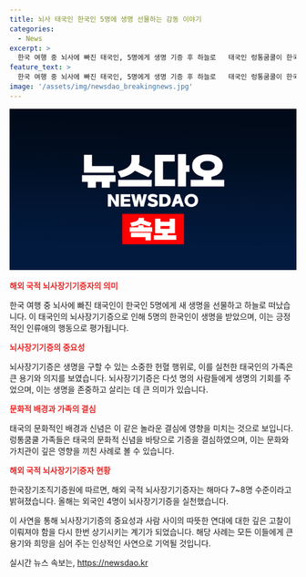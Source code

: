 ```yaml
---
title: 뇌사 태국인 한국인 5명에 생명 선물하는 감동 이야기
categories:
  - News
excerpt: >
  한국 여행 중 뇌사에 빠진 태국인, 5명에게 생명 기증 후 하늘로   태국인 렁통쿰쿨이 한국에서 뇌사 상태에 빠지고, 가족의 동의로 5명에게 장기를 기증한 후 세상을 떴다. 그의 가족은 그의 기적을 이루어낸 것으로 렁통쿰쿨의 의사를 존중한다며, 그가 다른 생명을 살리며 큰 선행을 이룬 것이라고 밝혔다. 한국장기조직기증원은 올해 해외 국적 뇌사장기기증자가 4명이었으며, 해마다 약 7~8명이 뇌사장기기증을 한다고 밝혔다.
feature_text: >
  한국 여행 중 뇌사에 빠진 태국인, 5명에게 생명 기증 후 하늘로   태국인 렁통쿰쿨이 한국에서 뇌사 상태에 빠지고, 가족의 동의로 5명에게 장기를 기증한 후 세상을 떴다. 그의 가족은 그의 기적을 이루어낸 것으로 렁통쿰쿨의 의사를 존중한다며, 그가 다른 생명을 살리며 큰 선행을 이룬 것이라고 밝혔다. 한국장기조직기증원은 올해 해외 국적 뇌사장기기증자가 4명이었으며, 해마다 약 7~8명이 뇌사장기기증을 한다고 밝혔다.
image: '/assets/img/newsdao_breakingnews.jpg'
---
```


<p><img src="/assets/img/newsdao_breakingnews.jpg" alt="cryptoinkorea 속보" /></p>

<p><b><span style="color: #ee2323;">해외 국적 뇌사장기기증자의 의미</span></b></p>

<p data-ke-size="size16">한국 여행 중 뇌사에 빠진 태국인이 한국인 5명에게 새 생명을 선물하고 하늘로 떠났습니다. 이 태국인의 뇌사장기기증으로 인해 5명의 한국인이 생명을 받았으며, 이는 긍정적인 인류애의 행동으로 평가됩니다.</p>

<p><b><span style="color: #ee2323;">뇌사장기기증의 중요성</span></b></p>

<p data-ke-size="size16">뇌사장기기증은 생명을 구할 수 있는 소중한 헌혈 행위로, 이를 실천한 태국인의 가족은 큰 용기와 의지를 보였습니다. 뇌사장기기증은 다섯 명의 사람들에게 생명의 기회를 주었으며, 이는 생명을 존중하고 살리는 데 큰 의미가 있습니다.</p>

<p><b><span style="color: #ee2323;">문화적 배경과 가족의 결심</span></b></p>

<p data-ke-size="size16">태국의 문화적인 배경과 신념은 이 같은 놀라운 결심에 영향을 미치는 것으로 보입니다. 렁통쿰쿨 가족들은 태국의 문화적 신념을 바탕으로 기증을 결심하였으며, 이는 문화와 가치관이 깊은 영향을 끼친 사례로 볼 수 있습니다.</p>

<p><b><span style="color: #ee2323;">해외 국적 뇌사장기기증자 현황</span></b></p>

<p data-ke-size="size16">한국장기조직기증원에 따르면, 해외 국적 뇌사장기기증자는 해마다 7~8명 수준이라고 밝혀졌습니다. 올해는 외국인 4명이 뇌사장기기증을 실천했습니다.</p>

<p>이 사연을 통해 뇌사장기기증의 중요성과 사람 사이의 따뜻한 연대에 대한 깊은 고찰이 이뤄져야 함을 다시 한번 상기시키는 계기가 되었습니다. 해당 사례는 모든 이들에게 큰 용기와 희망을 심어 주는 인상적인 사연으로 기억될 것입니다.</p>
실시간 뉴스 속보는, <a href="https://newsdao.kr" rel="dofollow">https://newsdao.kr</a>


